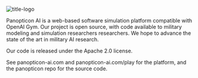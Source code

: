 ![title-logo](https://github.com/user-attachments/assets/3c848f5c-9b35-4979-a065-9ebdaf922f33)

Panopticon AI is a web-based software simulation platform compatible with OpenAI Gym. Our project is open source, with code available to military modeling and simulation researchers researchers. We hope to advance the state of the art in military AI research.

Our code is released under the Apache 2.0 license.

See panopticon-ai.com and panopticon-ai.com/play for the platform, and the panopticon repo for the source code.

<!--

**Here are some ideas to get you started:**

🙋‍♀️ A short introduction - what is your organization all about?
🌈 Contribution guidelines - how can the community get involved?
👩‍💻 Useful resources - where can the community find your docs? Is there anything else the community should know?
🍿 Fun facts - what does your team eat for breakfast?
🧙 Remember, you can do mighty things with the power of [Markdown](https://docs.github.com/github/writing-on-github/getting-started-with-writing-and-formatting-on-github/basic-writing-and-formatting-syntax)
-->
